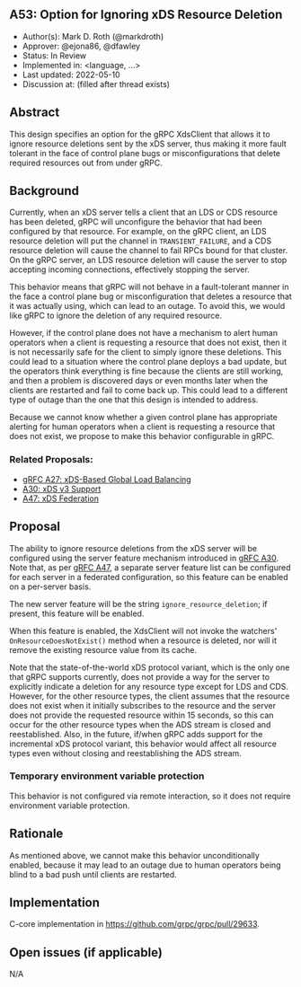 A53: Option for Ignoring xDS Resource Deletion
----
* Author(s): Mark D. Roth (@markdroth)
* Approver: @ejona86, @dfawley
* Status: In Review
* Implemented in: <language, ...>
* Last updated: 2022-05-10
* Discussion at: <google group thread> (filled after thread exists)

## Abstract

This design specifies an option for the gRPC XdsClient that allows it to
ignore resource deletions sent by the xDS server, thus making it more
fault tolerant in the face of control plane bugs or misconfigurations
that delete required resources out from under gRPC.

## Background

Currently, when an xDS server tells a client that an LDS or CDS resource
has been deleted, gRPC will unconfigure the behavior that had been
configured by that resource.  For example, on the gRPC client, an LDS
resource deletion will put the channel in `TRANSIENT_FAILURE`, and a CDS
resource deletion will cause the channel to fail RPCs bound for that
cluster.  On the gRPC server, an LDS resource deletion will cause the
server to stop accepting incoming connections, effectively stopping
the server.

This behavior means that gRPC will not behave in a fault-tolerant manner
in the face a control plane bug or misconfiguration that deletes a
resource that it was actually using, which can lead to an outage.  To avoid
this, we would like gRPC to ignore the deletion of any required resource.

However, if the control plane does not have a mechanism to alert human
operators when a client is requesting a resource that does not exist,
then it is not necessarily safe for the client to simply ignore these
deletions.  This could lead to a situation where the control plane
deploys a bad update, but the operators think everything is fine because
the clients are still working, and then a problem is discovered days or
even months later when the clients are restarted and fail to come back up.
This could lead to a different type of outage than the one that this design
is intended to address.

Because we cannot know whether a given control plane has appropriate
alerting for human operators when a client is requesting a resource that
does not exist, we propose to make this behavior configurable in gRPC.

### Related Proposals: 

* [gRFC A27: xDS-Based Global Load Balancing](A27-xds-global-load-balancing.md)
* [A30: xDS v3 Support](A30-xds-v3.md)
* [A47: xDS Federation](A47-xds-federation.md)

## Proposal

The ability to ignore resource deletions from the xDS server will be
configured using the server feature mechanism introduced in [gRFC
A30](A30-xds-v3.md).  Note that, as per [gRFC A47](A47-xds-federation.md),
a separate server feature list can be configured for each server in a
federated configuration, so this feature can be enabled on a per-server
basis.

The new server feature will be the string `ignore_resource_deletion`; if
present, this feature will be enabled.

When this feature is enabled, the XdsClient will not invoke the
watchers' `OnResourceDoesNotExist()` method when a resource is deleted,
nor will it remove the existing resource value from its cache.

Note that the state-of-the-world xDS protocol variant, which is the only
one that gRPC supports currently, does not provide a way for the server
to explicitly indicate a deletion for any resource type except for LDS and
CDS.  However, for the other resource types, the client assumes that the
resource does not exist when it initially subscribes to the resource and
the server does not provide the requested resource within 15 seconds, so
this can occur for the other resource types when the ADS stream is
closed and reestablished.  Also, in the future, if/when gRPC adds support
for the incremental xDS protocol variant, this behavior would affect all
resource types even without closing and reestablishing the ADS stream.

### Temporary environment variable protection

This behavior is not configured via remote interaction, so it does not
require environment variable protection.

## Rationale

As mentioned above, we cannot make this behavior unconditionally
enabled, because it may lead to an outage due to human operators being
blind to a bad push until clients are restarted.

## Implementation

C-core implementation in https://github.com/grpc/grpc/pull/29633.

## Open issues (if applicable)

N/A
